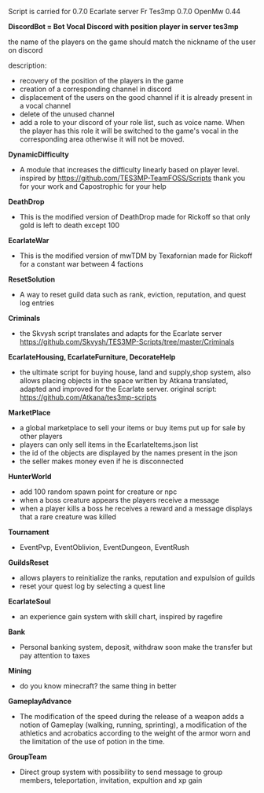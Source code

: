 Script is carried for 0.7.0
Ecarlate server Fr
Tes3mp 0.7.0
OpenMw 0.44

**DiscordBot = Bot Vocal Discord with position player in server tes3mp**

the name of the players on the game should match the nickname of the user on discord

description:
- recovery of the position of the players in the game
- creation of a corresponding channel in discord
- displacement of the users on the good channel if it is already present in a vocal channel
- delete of the unused channel
- add a role to your discord of your role list, such as voice name. When the player has this role it will be switched to the game's vocal in the corresponding area otherwise it will not be moved.

**DynamicDifficulty**

- A module that increases the difficulty linearly based on player level.
inspired by https://github.com/TES3MP-TeamFOSS/Scripts thank you for your work and Capostrophic for your help

**DeathDrop**

- This is the modified version of DeathDrop made for Rickoff so that only gold is left to death except 100

**EcarlateWar**

- This is the modified version of mwTDM by Texafornian made for Rickoff for a constant war between 4 factions

**ResetSolution**

- A way to reset guild data such as rank, eviction, reputation, and quest log entries

**Criminals**

- the Skvysh script translates and adapts for the Ecarlate server
https://github.com/Skvysh/TES3MP-Scripts/tree/master/Criminals

**EcarlateHousing, EcarlateFurniture, DecorateHelp**

- the ultimate script for buying house, land and supply,shop system, also allows placing objects in the space written by Atkana translated, adapted and improved for the Ecarlate server. original script: https://github.com/Atkana/tes3mp-scripts

**MarketPlace**

- a global marketplace to sell your items or buy items put up for sale by other players
- players can only sell items in the EcarlateItems.json list
- the id of the objects are displayed by the names present in the json
- the seller makes money even if he is disconnected

**HunterWorld**

- add 100 random spawn point for creature or npc
- when a boss creature appears the players receive a message
- when a player kills a boss he receives a reward and a message displays that a rare creature was killed

**Tournament**

- EventPvp, EventOblivion, EventDungeon, EventRush

**GuildsReset**

- allows players to reinitialize the ranks, reputation and expulsion of guilds
- reset your quest log by selecting a quest line

**EcarlateSoul**

- an experience gain system with skill chart, inspired by ragefire

**Bank**

- Personal banking system, deposit, withdraw soon make the transfer but pay attention to taxes

**Mining**

- do you know minecraft? the same thing in better

**GameplayAdvance**

- The modification of the speed during the release of a weapon adds a notion of Gameplay (walking, running, sprinting), a modification of the athletics and acrobatics according to the weight of the armor worn and the limitation of the use of potion in the time.

**GroupTeam**

- Direct group system with possibility to send message to group members, teleportation, invitation, expultion and xp gain
